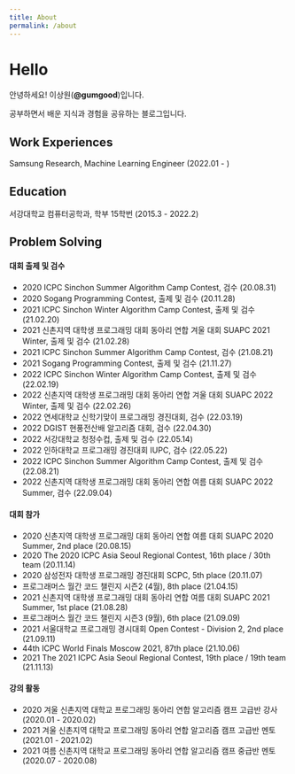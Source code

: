```yaml
---
title: About
permalink: /about
--- 
```


# Hello

안녕하세요! 이상원(**@gumgood**)입니다.

공부하면서 배운 지식과 경험을 공유하는 블로그입니다.

## Work Experiences

Samsung Research, Machine Learning Engineer (2022.01 - )

## Education

서강대학교 컴퓨터공학과, 학부 15학번 (2015.3 - 2022.2)

## Problem Solving

#### 대회 출제 및 검수
- 2020 ICPC Sinchon Summer Algorithm Camp Contest, 검수 (20.08.31)
- 2020 Sogang Programming Contest, 출제 및 검수 (20.11.28)
- 2021 ICPC Sinchon Winter Algorithm Camp Contest, 출제 및 검수 (21.02.20)
- 2021 신촌지역 대학생 프로그래밍 대회 동아리 연합 겨울 대회 SUAPC 2021 Winter, 출제 및 검수 (21.02.28)
- 2021 ICPC Sinchon Summer Algorithm Camp Contest, 검수 (21.08.21)
- 2021 Sogang Programming Contest, 출제 및 검수 (21.11.27)
- 2022 ICPC Sinchon Winter Algorithm Camp Contest, 출제 및 검수 (22.02.19)
- 2022 신촌지역 대학생 프로그래밍 대회 동아리 연합 겨울 대회 SUAPC 2022 Winter, 출제 및 검수 (22.02.26)
- 2022 연세대학교 신학기맞이 프로그래밍 경진대회, 검수 (22.03.19)
- 2022 DGIST 현풍전산배 알고리즘 대회, 검수 (22.04.30)
- 2022 서강대학교 청정수컵, 출제 및 검수 (22.05.14)
- 2022 인하대학교 프로그래밍 경진대회 IUPC, 검수 (22.05.22)
- 2022 ICPC Sinchon Summer Algorithm Camp Contest, 출제 및 검수 (22.08.21)
- 2022 신촌지역 대학생 프로그래밍 대회 동아리 연합 여름 대회 SUAPC 2022 Summer, 검수 (22.09.04)

#### 대회 참가
- 2020 신촌지역 대학생 프로그래밍 대회 동아리 연합 여름 대회 SUAPC 2020 Summer, 2nd place (20.08.15)
- 2020 The 2020 ICPC Asia Seoul Regional Contest, 16th place / 30th team (20.11.14)
- 2020 삼성전자 대학생 프로그래밍 경진대회 SCPC, 5th place (20.11.07)
- 프로그래머스 월간 코드 챌린지 시즌2 (4월), 8th place (21.04.15)
- 2021 신촌지역 대학생 프로그래밍 대회 동아리 연합 여름 대회 SUAPC 2021 Summer, 1st place (21.08.28)
- 프로그래머스 월간 코드 챌린지 시즌3 (9월), 6th place (21.09.09)
- 2021 서울대학교 프로그래밍 경시대회 Open Contest - Division 2, 2nd place (21.09.11)
- 44th ICPC World Finals Moscow 2021, 87th place (21.10.06)
- 2021 The 2021 ICPC Asia Seoul Regional Contest, 19th place / 19th team (21.11.13)

#### 강의 활동
- 2020 겨울 신촌지역 대학교 프로그래밍 동아리 연합 알고리즘 캠프 고급반 강사 (2020.01 - 2020.02)
- 2021 겨울 신촌지역 대학교 프로그래밍 동아리 연합 알고리즘 캠프 고급반 멘토 (2021.01 - 2021.02)
- 2021 여름 신촌지역 대학교 프로그래밍 동아리 연합 알고리즘 캠프 중급반 멘토 (2020.07 - 2020.08)